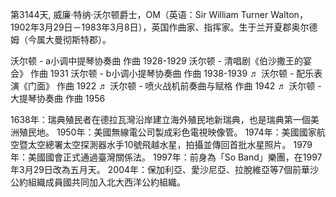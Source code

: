 第3144天, 威廉·特纳·沃尔顿爵士，OM（英语：Sir William Turner Walton，1902年3月29日－1983年3月8日），英国作曲家、指挥家。生于兰开夏郡奥尔德姆（今属大曼彻斯特郡）。

沃尔顿 - a小调中提琴协奏曲	作曲 1928-1929
沃尔顿 - 清唱剧《伯沙撒王的宴会》	作曲 1931
沃尔顿 - b小调小提琴协奏曲	作曲 1938-1939 ♬
沃尔顿 - 配乐表演《门面》	作曲 1922 ♬
沃尔顿 - 喷火战机前奏曲与赋格	作曲 1942 ♬
沃尔顿 - 大提琴协奏曲	作曲 1956


1638年：瑞典殖民者在德拉瓦灣沿岸建立海外殖民地新瑞典，也是瑞典第一個美洲殖民地。
1950年：美國無線電公司製成彩色電視映像管。
1974年：美國國家航空暨太空總署太空探測器水手10號飛越水星，拍攝並傳回首批水星照片。
1979年：美國國會正式通過臺灣關係法。
1997年：前身為「So Band」樂團，在1997年3月29日改為五月天。
2004年：保加利亞、愛沙尼亞、拉脫維亞等7個前華沙公約組織成員國共同加入北大西洋公約組織。